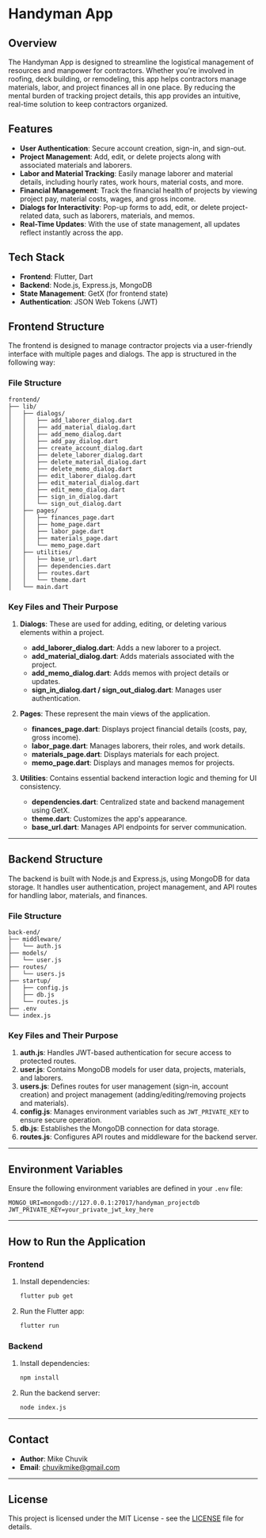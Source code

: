 
# Handyman App

## Overview

The Handyman App is designed to streamline the logistical management of resources and manpower for contractors. Whether you're involved in roofing, deck building, or remodeling, this app helps contractors manage materials, labor, and project finances all in one place. By reducing the mental burden of tracking project details, this app provides an intuitive, real-time solution to keep contractors organized.

## Features

- **User Authentication**: Secure account creation, sign-in, and sign-out.
- **Project Management**: Add, edit, or delete projects along with associated materials and laborers.
- **Labor and Material Tracking**: Easily manage laborer and material details, including hourly rates, work hours, material costs, and more.
- **Financial Management**: Track the financial health of projects by viewing project pay, material costs, wages, and gross income.
- **Dialogs for Interactivity**: Pop-up forms to add, edit, or delete project-related data, such as laborers, materials, and memos.
- **Real-Time Updates**: With the use of state management, all updates reflect instantly across the app.

## Tech Stack

- **Frontend**: Flutter, Dart
- **Backend**: Node.js, Express.js, MongoDB
- **State Management**: GetX (for frontend state)
- **Authentication**: JSON Web Tokens (JWT)

## Frontend Structure

The frontend is designed to manage contractor projects via a user-friendly interface with multiple pages and dialogs. The app is structured in the following way:

### File Structure

```
frontend/
├── lib/
│   ├── dialogs/
│   │   ├── add_laborer_dialog.dart
│   │   ├── add_material_dialog.dart
│   │   ├── add_memo_dialog.dart
│   │   ├── add_pay_dialog.dart
│   │   ├── create_account_dialog.dart
│   │   ├── delete_laborer_dialog.dart
│   │   ├── delete_material_dialog.dart
│   │   ├── delete_memo_dialog.dart
│   │   ├── edit_laborer_dialog.dart
│   │   ├── edit_material_dialog.dart
│   │   ├── edit_memo_dialog.dart
│   │   ├── sign_in_dialog.dart
│   │   └── sign_out_dialog.dart
│   ├── pages/
│   │   ├── finances_page.dart
│   │   ├── home_page.dart
│   │   ├── labor_page.dart
│   │   ├── materials_page.dart
│   │   └── memo_page.dart
│   ├── utilities/
│   │   ├── base_url.dart
│   │   ├── dependencies.dart
│   │   ├── routes.dart
│   │   └── theme.dart
│   └── main.dart
```

### Key Files and Their Purpose

1. **Dialogs**: These are used for adding, editing, or deleting various elements within a project.
   - **add_laborer_dialog.dart**: Adds a new laborer to a project.
   - **add_material_dialog.dart**: Adds materials associated with the project.
   - **add_memo_dialog.dart**: Adds memos with project details or updates.
   - **sign_in_dialog.dart / sign_out_dialog.dart**: Manages user authentication.

2. **Pages**: These represent the main views of the application.
   - **finances_page.dart**: Displays project financial details (costs, pay, gross income).
   - **labor_page.dart**: Manages laborers, their roles, and work details.
   - **materials_page.dart**: Displays materials for each project.
   - **memo_page.dart**: Displays and manages memos for projects.

3. **Utilities**: Contains essential backend interaction logic and theming for UI consistency.
   - **dependencies.dart**: Centralized state and backend management using GetX.
   - **theme.dart**: Customizes the app's appearance.
   - **base_url.dart**: Manages API endpoints for server communication.

---

## Backend Structure

The backend is built with Node.js and Express.js, using MongoDB for data storage. It handles user authentication, project management, and API routes for handling labor, materials, and finances.

### File Structure

```
back-end/
├── middleware/
│   └── auth.js
├── models/
│   └── user.js
├── routes/
│   └── users.js
├── startup/
│   ├── config.js
│   ├── db.js
│   └── routes.js
├── .env
└── index.js
```

### Key Files and Their Purpose

1. **auth.js**: Handles JWT-based authentication for secure access to protected routes.
2. **user.js**: Contains MongoDB models for user data, projects, materials, and laborers.
3. **users.js**: Defines routes for user management (sign-in, account creation) and project management (adding/editing/removing projects and materials).
4. **config.js**: Manages environment variables such as `JWT_PRIVATE_KEY` to ensure secure operation.
5. **db.js**: Establishes the MongoDB connection for data storage.
6. **routes.js**: Configures API routes and middleware for the backend server.

---

## Environment Variables

Ensure the following environment variables are defined in your `.env` file:

```env
MONGO_URI=mongodb://127.0.0.1:27017/handyman_projectdb
JWT_PRIVATE_KEY=your_private_jwt_key_here
```

---

## How to Run the Application

### Frontend

1. Install dependencies:
   ```bash
   flutter pub get
   ```

2. Run the Flutter app:
   ```bash
   flutter run
   ```

### Backend

1. Install dependencies:
   ```bash
   npm install
   ```

2. Run the backend server:
   ```bash
   node index.js
   ```

---

## Contact

- **Author**: Mike Chuvik
- **Email**: [chuvikmike@gmail.com](mailto:chuvikmike@gmail.com)

---

## License

This project is licensed under the MIT License - see the [LICENSE](LICENSE) file for details.

